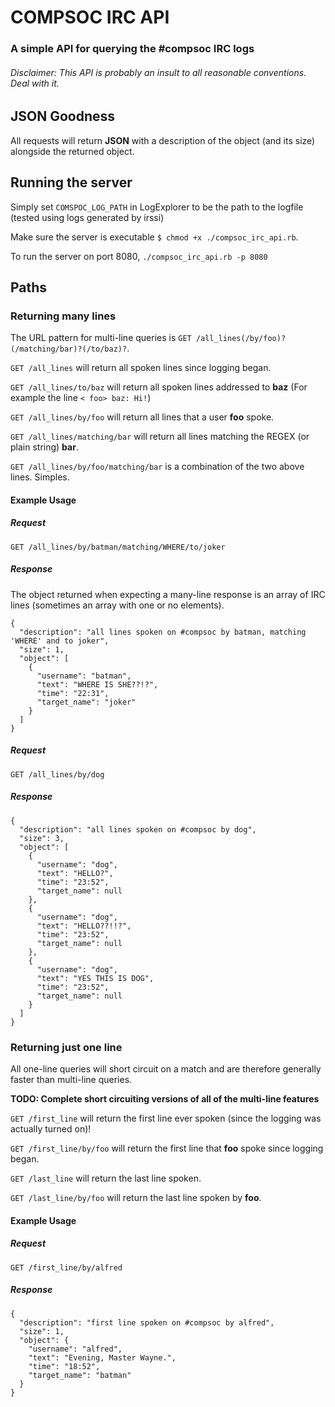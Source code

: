 # COMPSOC IRC API
### A simple API for querying the #compsoc IRC logs
###### Disclaimer: This API is probably an insult to all reasonable conventions. Deal with it.

## JSON Goodness
All requests will return __JSON__ with a description of the object (and its size) alongside the returned object.

## Running the server
Simply set `COMSPOC_LOG_PATH` in LogExplorer to be the path to the logfile (tested using logs generated by irssi)

Make sure the server is executable `$ chmod +x ./compsoc_irc_api.rb`.

To run the server on port 8080, `./compsoc_irc_api.rb -p 8080`

## Paths
### Returning many lines

The URL pattern for multi-line queries is `GET /all_lines(/by/foo)?(/matching/bar)?(/to/baz)?`.

`GET /all_lines` will return all spoken lines since logging began.

`GET /all_lines/to/baz` will return all spoken lines addressed to __baz__ (For example the line `< foo> baz: Hi!`)

`GET /all_lines/by/foo` will return all lines that a user __foo__ spoke.

`GET /all_lines/matching/bar` will return all lines matching the REGEX (or plain string) __bar__.

`GET /all_lines/by/foo/matching/bar` is a combination of the two above lines. Simples.

#### Example Usage
##### Request
    GET /all_lines/by/batman/matching/WHERE/to/joker
##### Response
The object returned when expecting a many-line response is an array of IRC lines (sometimes an array with one or no elements).

    {
      "description": "all lines spoken on #compsoc by batman, matching 'WHERE' and to joker",
      "size": 1,
      "object": [
        {
          "username": "batman",
          "text": "WHERE IS SHE??!?",
          "time": "22:31",
          "target_name": "joker"
        }
      ]
    }    

##### Request
    GET /all_lines/by/dog
##### Response
    {
      "description": "all lines spoken on #compsoc by dog",
      "size": 3,
      "object": [
        {
          "username": "dog",
          "text": "HELLO?",
          "time": "23:52",
          "target_name": null
        },
        {
          "username": "dog",
          "text": "HELLO??!!?",
          "time": "23:52",
          "target_name": null
        },
        {
          "username": "dog",
          "text": "YES THIS IS DOG",
          "time": "23:52",
          "target_name": null
        }
      ]
    }
### Returning just one line
All one-line queries will short circuit on a match and are therefore generally faster than multi-line queries.

__TODO: Complete short circuiting versions of all of the multi-line features__

`GET /first_line` will return the first line ever spoken (since the logging was actually turned on)!

`GET /first_line/by/foo` will return the first line that __foo__ spoke since logging began.

`GET /last_line` will return the last line spoken.

`GET /last_line/by/foo` will return the last line spoken by __foo__.

#### Example Usage
##### Request
    GET /first_line/by/alfred
##### Response    
    {
      "description": "first line spoken on #compsoc by alfred",
      "size": 1,
      "object": {
        "username": "alfred",
        "text": "Evening, Master Wayne.",
        "time": "18:52",
        "target_name": "batman"
      }
    }
